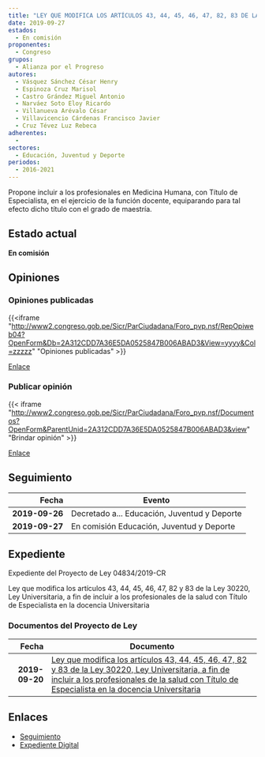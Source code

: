 ```yaml
---
title: "LEY QUE MODIFICA LOS ARTÍCULOS 43, 44, 45, 46, 47, 82, 83 DE LA LEY 30220, LEY UNIVERSITARIA, A FIN DE INCLUIR A LOS PROFESIONALES DE LA SALUD CON TÍTULO DE ESPECIALISTA EN LA DOCENCIA UNIVERSITARIA"
date: 2019-09-27
estados: 
  - En comisión
proponentes: 
  - Congreso
grupos: 
  - Alianza por el Progreso
autores: 
  - Vásquez Sánchez César Henry
  - Espinoza Cruz Marisol
  - Castro Grández Miguel Antonio
  - Narváez Soto Eloy Ricardo
  - Villanueva Arévalo César
  - Villavicencio Cárdenas Francisco Javier
  - Cruz Tévez Luz Rebeca
adherentes: 
  - 
sectores: 
  - Educación, Juventud y Deporte
periodos: 
  - 2016-2021
---
```


Propone incluir a los profesionales en Medicina Humana, con Título de Especialista, en el ejercicio de la función docente, equiparando para tal efecto dicho título con el grado de maestría.


## Estado actual

**En comisión**

## Opiniones

### Opiniones publicadas

{{<iframe "http://www2.congreso.gob.pe/Sicr/ParCiudadana/Foro_pvp.nsf/RepOpiweb04?OpenForm&Db=2A312CDD7A36E5DA0525847B006ABAD3&View=yyyy&Col=zzzzz" "Opiniones publicadas" >}}

[Enlace](http://www2.congreso.gob.pe/Sicr/ParCiudadana/Foro_pvp.nsf/RepOpiweb04?OpenForm&Db=2A312CDD7A36E5DA0525847B006ABAD3&View=yyyy&Col=zzzzz)
### Publicar opinión

{{< iframe "http://www2.congreso.gob.pe/Sicr/ParCiudadana/Foro_pvp.nsf/Documentos?OpenForm&ParentUnid=2A312CDD7A36E5DA0525847B006ABAD3&view" "Brindar opinión" >}}

[Enlace](http://www2.congreso.gob.pe/Sicr/ParCiudadana/Foro_pvp.nsf/Documentos?OpenForm&ParentUnid=2A312CDD7A36E5DA0525847B006ABAD3&view)

## Seguimiento

| Fecha | Evento |
|------:|--------|
| **2019-09-26** | Decretado a... Educación, Juventud y Deporte|
| **2019-09-27** | En comisión Educación, Juventud y Deporte|


## Expediente

Expediente del Proyecto de Ley 04834/2019-CR

Ley que modifica los artículos 43, 44, 45, 46, 47, 82 y 83 de la Ley 30220, Ley Universitaria, a fin de incluir a los profesionales de la salud con Título de Especialista en la docencia Universitaria


### Documentos del Proyecto de Ley

| Fecha | Documento |
|------:|--------|
| **2019-09-20** | [Ley que modifica los artículos 43, 44, 45, 46, 47, 82 y 83 de la Ley 30220, Ley Universitaria, a fin de incluir a los profesionales de la salud con Título de Especialista en la docencia Universitaria](http://www.leyes.congreso.gob.pe/Documentos/2016_2021/Proyectos_de_Ley_y_de_Resoluciones_Legislativas/PL04834_20190920.pdf) |

## Enlaces 

- [Seguimiento](http://www2.congreso.gob.pe/Sicr/TraDocEstProc/CLProLey2016.nsf/f7fff46988ca05b1052578e100829cc7/396b5524b25963cc0525847b005c530e?OpenDocument)
- [Expediente Digital](http://www2.congreso.gob.pe/Sicr/TraDocEstProc/CLProLey2016.nsf/f7fff46988ca05b1052578e100829cc7/396b5524b25963cc0525847b005c530e?OpenDocument&Click=05257FB7005EB655.eb71d0cf91d8294e05256cdf006b5706/$Body/0.1C6C)
